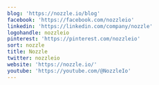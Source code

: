 ```yaml
---
blog: 'https://nozzle.io/blog'
facebook: 'https://facebook.com/nozzleio'
linkedin: 'https://linkedin.com/company/nozzle'
logohandle: nozzleio
pinterest: 'https://pinterest.com/nozzleio'
sort: nozzle
title: Nozzle
twitter: nozzleio
website: 'https://nozzle.io/'
youtube: 'https://youtube.com/@NozzleIo'
---
```

